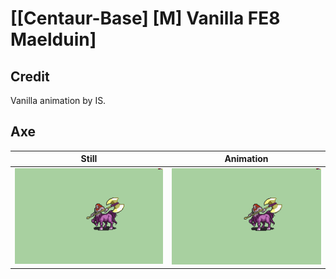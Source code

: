 # [\[Centaur-Base\] \[M\] Vanilla FE8 Maelduin]

## Credit

Vanilla animation by IS.

## Axe

| Still | Animation |
| :---: | :-------: |
| ![Axe still](./Axe_000.png) | ![Axe animation](./Axe.gif) |
